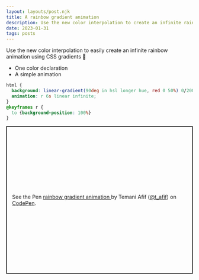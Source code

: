 ```yaml
---
layout: layouts/post.njk
title: A rainbow gradient animation
description: Use the new color interpolation to create an infinite rainbow gradient animation
date: 2023-01-31
tags: posts
---
```



Use the new color interpolation to easily create an infinite rainbow animation using CSS gradients 🌈

* One color declaration
* A simple animation


```css
html {
  background: linear-gradient(90deg in hsl longer hue, red 0 50%) 0/200%;
  animation: r 6s linear infinite;
}
@keyframes r {
  to {background-position: 100%}
}
```


<p class="codepen" data-height="400" data-default-tab="result" data-slug-hash="qByJMxL" data-preview="true" data-user="t_afif" style="height: 400px; box-sizing: border-box; display: flex; align-items: center; justify-content: center; border: 2px solid; margin: 1em 0; padding: 1em;">
  <span>See the Pen <a href="https://codepen.io/t_afif/pen/qByJMxL">
  rainbow gradient animation </a> by Temani Afif (<a href="https://codepen.io/t_afif">@t_afif</a>)
  on <a href="https://codepen.io">CodePen</a>.</span>
</p>
<script async src="https://cpwebassets.codepen.io/assets/embed/ei.js"></script>